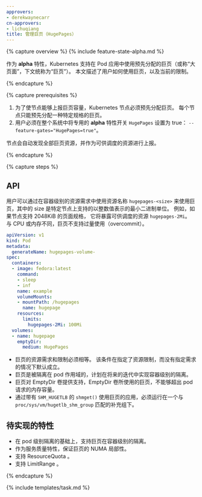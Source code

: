 ```yaml
---
approvers:
- derekwaynecarr
cn-approvers:
- lichuqiang
title: 管理巨页（HugePages）
---
```



{% capture overview %}
{% include feature-state-alpha.md %}


作为 **alpha** 特性，Kubernetes 支持在 Pod 应用中使用预先分配的巨页（或称“大页面”，下文统称为“巨页”）。  本文描述了用户如何使用巨页，以及当前的限制。

{% endcapture %}

{% capture prerequisites %}


1. 为了使节点能够上报巨页容量，Kubernetes 节点必须预先分配巨页。 
   每个节点只能预先分配一种特定规格的巨页。
1. 用户必须在整个系统中将专用的 **alpha** 特性开关 `HugePages` 设置为 true： `--feature-gates="HugePages=true"`。

节点会自动发现全部巨页资源，并作为可供调度的资源进行上报。

{% endcapture %}

{% capture steps %}


## API

用户可以通过在容器级别的资源需求中使用资源名称 `hugepages-<size>` 来使用巨页，其中的 size 是特定节点上支持的以整数值表示的最小二进制单位。 例如，如果节点支持 2048KiB 的页面规格， 它将暴露可供调度的资源 `hugepages-2Mi`。 与 CPU 或内存不同，巨页不支持过量使用（overcommit）。

```yaml
apiVersion: v1
kind: Pod
metadata:
  generateName: hugepages-volume-
spec:
  containers:
  - image: fedora:latest
    command:
    - sleep
    - inf
    name: example
    volumeMounts:
    - mountPath: /hugepages
      name: hugepage
    resources:
      limits:
        hugepages-2Mi: 100Mi
  volumes:
  - name: hugepage
    emptyDir:
      medium: HugePages
```


- 巨页的资源需求和限制必须相等。 该条件在指定了资源限制，而没有指定需求的情况下默认成立。
- 巨页是被隔离在 pod 作用域的，计划在将来的迭代中实现容器级别的隔离。
- 巨页对 EmptyDir 卷提供支持，EmptyDir 卷所使用的巨页，不能够超出 pod 请求的内存容量。
- 通过带有 `SHM_HUGETLB` 的 `shmget()` 使用巨页的应用，必须运行在一个与
   `proc/sys/vm/hugetlb_shm_group` 匹配的补充组下。


## 待实现的特性

- 在 pod 级别隔离的基础上，支持巨页在容器级别的隔离。
- 作为服务质量特性，保证巨页的 NUMA 局部性。
- 支持 ResourceQuota 。
- 支持 LimitRange 。

{% endcapture %}

{% include templates/task.md %}
